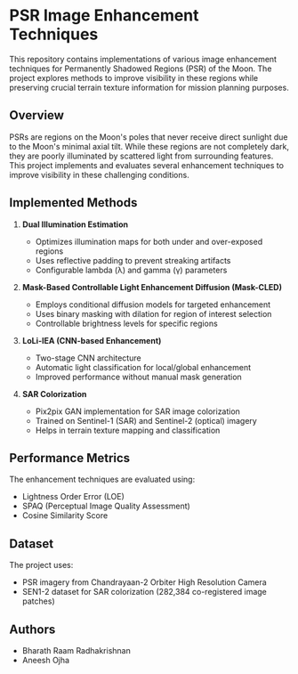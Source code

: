 # PSR Image Enhancement Techniques

This repository contains implementations of various image enhancement techniques for Permanently Shadowed Regions (PSR) of the Moon. The project explores methods to improve visibility in these regions while preserving crucial terrain texture information for mission planning purposes.

## Overview

PSRs are regions on the Moon's poles that never receive direct sunlight due to the Moon's minimal axial tilt. While these regions are not completely dark, they are poorly illuminated by scattered light from surrounding features. This project implements and evaluates several enhancement techniques to improve visibility in these challenging conditions.

## Implemented Methods

1. **Dual Illumination Estimation**
   - Optimizes illumination maps for both under and over-exposed regions
   - Uses reflective padding to prevent streaking artifacts
   - Configurable lambda (λ) and gamma (γ) parameters

2. **Mask-Based Controllable Light Enhancement Diffusion (Mask-CLED)**
   - Employs conditional diffusion models for targeted enhancement
   - Uses binary masking with dilation for region of interest selection
   - Controllable brightness levels for specific regions

3. **LoLi-IEA (CNN-based Enhancement)**
   - Two-stage CNN architecture
   - Automatic light classification for local/global enhancement
   - Improved performance without manual mask generation

4. **SAR Colorization**
   - Pix2pix GAN implementation for SAR image colorization
   - Trained on Sentinel-1 (SAR) and Sentinel-2 (optical) imagery
   - Helps in terrain texture mapping and classification

## Performance Metrics

The enhancement techniques are evaluated using:
- Lightness Order Error (LOE)
- SPAQ (Perceptual Image Quality Assessment)
- Cosine Similarity Score

## Dataset

The project uses:
- PSR imagery from Chandrayaan-2 Orbiter High Resolution Camera
- SEN1-2 dataset for SAR colorization (282,384 co-registered image patches)

## Authors
- Bharath Raam Radhakrishnan
- Aneesh Ojha
